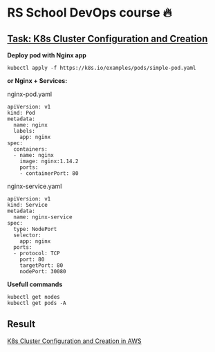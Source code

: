 # RS School DevOps course :fire:

## [Task: K8s Cluster Configuration and Creation](https://github.com/rolling-scopes-school/tasks/blob/master/devops/modules/2_cluster-configuration/task_3.md)

**Deploy pod with Nginx app**
```
kubectl apply -f https://k8s.io/examples/pods/simple-pod.yaml
```
**or Nginx + Services:**

nginx-pod.yaml 
```
apiVersion: v1
kind: Pod
metadata:
  name: nginx
  labels:
    app: nginx
spec:
  containers:
  - name: nginx
    image: nginx:1.14.2
    ports:
    - containerPort: 80
```

nginx-service.yaml
```
apiVersion: v1
kind: Service
metadata:
  name: nginx-service
spec:
  type: NodePort
  selector:
    app: nginx
  ports:
  - protocol: TCP
    port: 80        
    targetPort: 80  
    nodePort: 30080
```

**Usefull commands**
```
kubectl get nodes
kubectl get pods -A
```

## Result
[K8s Cluster Configuration and Creation in AWS](https://github.com/gantsevich-yuri/rsschool-devops-course-tasks/pull/3)
